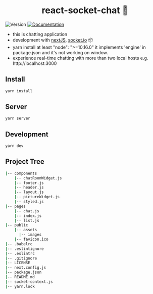 <h1 align="center">react-socket-chat 🚀</h1>
<p>
  <img alt="Version" src="https://img.shields.io/badge/version-0.1.0-blue.svg?cacheSeconds=2592000" />
  <a href="https://github.com/yruben/react-next-socket" target="_blank">
    <img alt="Documentation" src="https://img.shields.io/badge/documentation-yes-brightgreen.svg" />
  </a>
</p>

- this is chatting application  
- development with [nextJS](https://nextjs.org/), [socket.io](https://socket.io/) 📦  
- yarn install at least "node": ">=10.16.0" it implements 'engine' in package.json and it's not working on window.
- experience real-time chatting with more than two local hosts e.g. http://localhost:3000

## Install

```sh
yarn install
```

## Server

```sh
yarn server
```

## Development

```sh
yarn dev
```

## Project Tree
```sh
|-- components
    |-- chatRoomWidget.js
    |-- footer.js
    |-- header.js
    |-- layout.js
    |-- pictureWidget.js
    |-- styled.js
|-- pages
    |-- chat.js
    |-- index.js
    |-- list.js
|-- public
    |-- assets
      |-- images
    |-- favicon.ico
|-- .babelrc
|-- .eslintignore
|-- .eslintrc
|-- .gitignore
|-- LICENSE
|-- next.config.js
|-- package.json
|-- README.md
|-- socket-context.js
|-- yarn.lock
```
